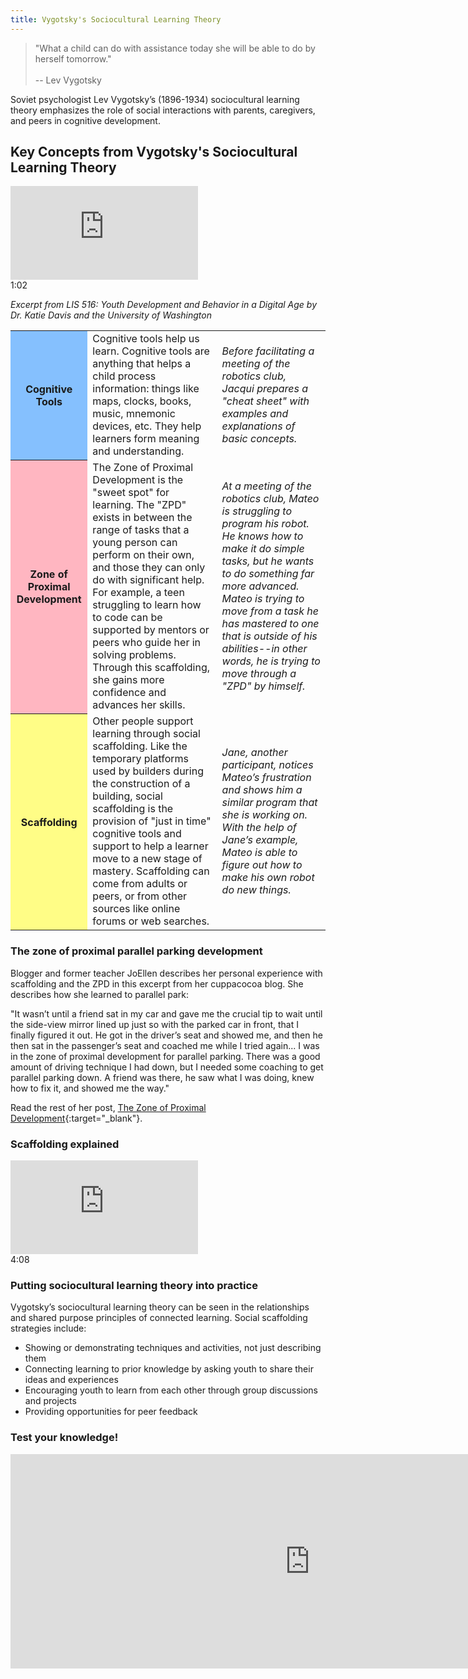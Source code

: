 ```yaml
---
title: Vygotsky's Sociocultural Learning Theory
---
```


> "What a child can do with assistance today she will be able to do by herself tomorrow." <br/><br/> -- Lev Vygotsky


Soviet psychologist Lev Vygotsky’s (1896-1934) sociocultural learning theory emphasizes the role of social interactions with parents, caregivers, and peers in cognitive development.

## Key Concepts from Vygotsky's Sociocultural Learning Theory

<iframe src="https://www.youtube.com/embed/inNEpfNPcZ4" frameborder="0" allow="autoplay; encrypted-media" allowfullscreen></iframe>
<div class="videotime" style="float:none;">1:02</div>

*Excerpt from LIS 516: Youth Development and Behavior in a Digital Age by Dr. Katie Davis and the University of Washington*


<table class="updatedcolor">
	<tr><th bgcolor="#85c0fe">Cognitive Tools</th><td>Cognitive tools help us learn. Cognitive tools are anything that helps a child process information: things like maps, clocks, books, music, mnemonic devices, etc. They help learners form meaning and understanding.</td><td><i>Before facilitating a meeting of the robotics club, Jacqui prepares a "cheat sheet" with examples and explanations of basic concepts.</i>
</td></tr>
	<tr><th bgcolor="lightpink">Zone of Proximal Development</th><td>The Zone of Proximal Development is the "sweet spot" for learning. The "ZPD" exists in between the range of tasks that a young person can perform on their own, and those they can only do with significant help. For example, a teen struggling to learn how to code can be supported by mentors or peers who guide her in solving problems. Through this scaffolding, she gains more confidence and advances her skills.</td><td><i>At a meeting of the robotics club, Mateo is struggling to program his robot. He knows how to make it do simple tasks, but he wants to do something far more advanced. Mateo is trying to move from a task he has mastered to one that is outside of his abilities--in other words, he is trying to move through a "ZPD" by himself. </i></td></tr>

<tr><th bgcolor="#fffd86">Scaffolding</th><td>Other people support learning through social scaffolding. Like the temporary platforms used by builders during the construction of a building, social scaffolding is the provision of "just in time" cognitive tools and support to help a learner move to a new stage of mastery. Scaffolding can come from adults or peers, or from other sources like online forums or web searches.</td><td><i>Jane, another participant, notices Mateo’s frustration and shows him a similar program that she is working on. With the help of Jane’s example, Mateo is able to figure out how to make his own robot do new things. </i></td></tr>
</table>

<div class="callout info" markdown="1">


### The zone of proximal parallel parking development

Blogger and former teacher JoEllen describes her personal experience with scaffolding and the ZPD in this excerpt from her cuppacocoa blog. She describes how she learned to parallel park: 

"It wasn’t until a friend sat in my car and gave me the crucial tip to wait until the side-view mirror lined up just so with the parked car in front, that I finally figured it out. He got in the driver’s seat and showed me, and then he then sat in the passenger’s seat and coached me while I tried again... I was in the zone of proximal development for parallel parking. There was a good amount of driving technique I had down, but I needed some coaching to get parallel parking down. A friend was there, he saw what I was doing, knew how to fix it, and showed me the way."

Read the rest of her post, [The Zone of Proximal Development](http://www.cuppacocoa.com/the-zone-of-proximal-development/){:target="_blank"}.

</div>

### Scaffolding explained

<iframe src="https://www.youtube.com/embed/uKLDjmPk_RE" frameborder="0" allow="autoplay; encrypted-media" allowfullscreen></iframe>
<div class="videotime" style="float:none;">4:08</div>


### Putting sociocultural learning theory into practice

Vygotsky’s sociocultural learning theory can be seen in the relationships and shared purpose principles of connected learning. Social scaffolding strategies include:
* Showing or demonstrating techniques and activities, not just describing them
* Connecting learning to prior knowledge by asking youth to share their ideas and experiences
* Encouraging youth to learn from each other through group discussions and projects
* Providing opportunities for peer feedback

### Test your knowledge!

<iframe src="https://connectedlib.ischool.uw.edu/wp-admin/admin-ajax.php?action=h5p_embed&id=8" width="958" height="343" frameborder="0" allowfullscreen="allowfullscreen" title="Test Your Knowledge: Vygotsky&#039;s Sociocultural Learning Theory"></iframe><script src="https://connectedlib.ischool.uw.edu/wp-content/plugins/h5p/h5p-php-library/js/h5p-resizer.js" charset="UTF-8"></script>